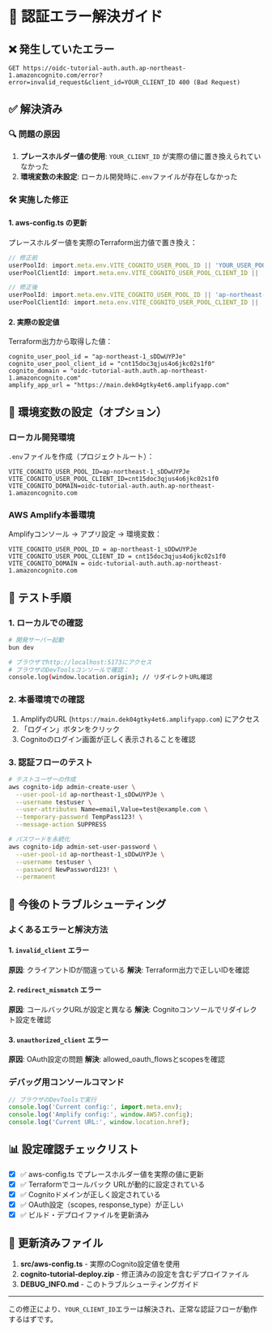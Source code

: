 # 🐛 認証エラー解決ガイド

## ❌ 発生していたエラー
```
GET https://oidc-tutorial-auth.auth.ap-northeast-1.amazoncognito.com/error?error=invalid_request&client_id=YOUR_CLIENT_ID 400 (Bad Request)
```

## ✅ 解決済み

### 🔍 問題の原因
1. **プレースホルダー値の使用**: `YOUR_CLIENT_ID` が実際の値に置き換えられていなかった
2. **環境変数の未設定**: ローカル開発時に`.env`ファイルが存在しなかった

### 🛠️ 実施した修正

#### 1. **aws-config.ts の更新**
プレースホルダー値を実際のTerraform出力値で置き換え：

```typescript
// 修正前
userPoolId: import.meta.env.VITE_COGNITO_USER_POOL_ID || 'YOUR_USER_POOL_ID',
userPoolClientId: import.meta.env.VITE_COGNITO_USER_POOL_CLIENT_ID || 'YOUR_CLIENT_ID',

// 修正後  
userPoolId: import.meta.env.VITE_COGNITO_USER_POOL_ID || 'ap-northeast-1_sDDwUYPJe',
userPoolClientId: import.meta.env.VITE_COGNITO_USER_POOL_CLIENT_ID || 'cnt15doc3qjus4o6jkc02s1f0',
```

#### 2. **実際の設定値**
Terraform出力から取得した値：
```
cognito_user_pool_id = "ap-northeast-1_sDDwUYPJe"
cognito_user_pool_client_id = "cnt15doc3qjus4o6jkc02s1f0"  
cognito_domain = "oidc-tutorial-auth.auth.ap-northeast-1.amazoncognito.com"
amplify_app_url = "https://main.dek04gtky4et6.amplifyapp.com"
```

## 🔧 環境変数の設定（オプション）

### ローカル開発環境
`.env`ファイルを作成（プロジェクトルート）：
```env
VITE_COGNITO_USER_POOL_ID=ap-northeast-1_sDDwUYPJe
VITE_COGNITO_USER_POOL_CLIENT_ID=cnt15doc3qjus4o6jkc02s1f0
VITE_COGNITO_DOMAIN=oidc-tutorial-auth.auth.ap-northeast-1.amazoncognito.com
```

### AWS Amplify本番環境
Amplifyコンソール → アプリ設定 → 環境変数：
```
VITE_COGNITO_USER_POOL_ID = ap-northeast-1_sDDwUYPJe
VITE_COGNITO_USER_POOL_CLIENT_ID = cnt15doc3qjus4o6jkc02s1f0
VITE_COGNITO_DOMAIN = oidc-tutorial-auth.auth.ap-northeast-1.amazoncognito.com
```

## 🧪 テスト手順

### 1. ローカルでの確認
```bash
# 開発サーバー起動
bun dev

# ブラウザでhttp://localhost:5173にアクセス
# ブラウザのDevToolsコンソールで確認：
console.log(window.location.origin); // リダイレクトURL確認
```

### 2. 本番環境での確認
1. AmplifyのURL (`https://main.dek04gtky4et6.amplifyapp.com`) にアクセス
2. 「ログイン」ボタンをクリック
3. Cognitoのログイン画面が正しく表示されることを確認

### 3. 認証フローのテスト
```bash
# テストユーザーの作成
aws cognito-idp admin-create-user \
  --user-pool-id ap-northeast-1_sDDwUYPJe \
  --username testuser \
  --user-attributes Name=email,Value=test@example.com \
  --temporary-password TempPass123! \
  --message-action SUPPRESS

# パスワードを永続化
aws cognito-idp admin-set-user-password \
  --user-pool-id ap-northeast-1_sDDwUYPJe \
  --username testuser \
  --password NewPassword123! \
  --permanent
```

## 🚨 今後のトラブルシューティング

### よくあるエラーと解決方法

#### 1. `invalid_client` エラー
**原因**: クライアントIDが間違っている
**解決**: Terraform出力で正しいIDを確認

#### 2. `redirect_mismatch` エラー  
**原因**: コールバックURLが設定と異なる
**解決**: Cognitoコンソールでリダイレクト設定を確認

#### 3. `unauthorized_client` エラー
**原因**: OAuth設定の問題
**解決**: allowed_oauth_flowsとscopesを確認

### デバッグ用コンソールコマンド

```javascript
// ブラウザのDevToolsで実行
console.log('Current config:', import.meta.env);
console.log('Amplify config:', window.AWS?.config);
console.log('Current URL:', window.location.href);
```

## 📊 設定確認チェックリスト

- [x] ✅ aws-config.ts でプレースホルダー値を実際の値に更新
- [x] ✅ Terraformでコールバック URLが動的に設定されている  
- [x] ✅ Cognitoドメインが正しく設定されている
- [x] ✅ OAuth設定（scopes, response_type）が正しい
- [x] ✅ ビルド・デプロイファイルを更新済み

## 🔄 更新済みファイル

1. **src/aws-config.ts** - 実際のCognito設定値を使用
2. **cognito-tutorial-deploy.zip** - 修正済みの設定を含むデプロイファイル
3. **DEBUG_INFO.md** - このトラブルシューティングガイド

---

この修正により、`YOUR_CLIENT_ID`エラーは解決され、正常な認証フローが動作するはずです。 
